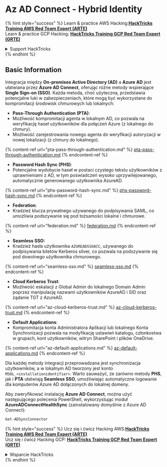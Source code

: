 # Az AD Connect - Hybrid Identity

{% hint style="success" %}
Learn & practice AWS Hacking:<img src="../../../../.gitbook/assets/image (1).png" alt="" data-size="line">[**HackTricks Training AWS Red Team Expert (ARTE)**](https://training.hacktricks.xyz/courses/arte)<img src="../../../../.gitbook/assets/image (1).png" alt="" data-size="line">\
Learn & practice GCP Hacking: <img src="../../../../.gitbook/assets/image (2).png" alt="" data-size="line">[**HackTricks Training GCP Red Team Expert (GRTE)**<img src="../../../../.gitbook/assets/image (2).png" alt="" data-size="line">](https://training.hacktricks.xyz/courses/grte)

<details>

<summary>Support HackTricks</summary>

* Check the [**subscription plans**](https://github.com/sponsors/carlospolop)!
* **Join the** 💬 [**Discord group**](https://discord.gg/hRep4RUj7f) or the [**telegram group**](https://t.me/peass) or **follow** us on **Twitter** 🐦 [**@hacktricks\_live**](https://twitter.com/hacktricks\_live)**.**
* **Share hacking tricks by submitting PRs to the** [**HackTricks**](https://github.com/carlospolop/hacktricks) and [**HackTricks Cloud**](https://github.com/carlospolop/hacktricks-cloud) github repos.

</details>
{% endhint %}

## Basic Information

Integracja między **On-premises Active Directory (AD)** a **Azure AD** jest ułatwiana przez **Azure AD Connect**, oferując różne metody wspierające **Single Sign-on (SSO)**. Każda metoda, choć użyteczna, przedstawia potencjalne luki w zabezpieczeniach, które mogą być wykorzystane do kompromitacji środowisk chmurowych lub lokalnych:

* **Pass-Through Authentication (PTA)**:
* Możliwość kompromitacji agenta w lokalnym AD, co pozwala na weryfikację haseł użytkowników dla połączeń Azure (z lokalnego do chmury).
* Możliwość zarejestrowania nowego agenta do weryfikacji autoryzacji w nowej lokalizacji (z chmury do lokalnego).

{% content-ref url="pta-pass-through-authentication.md" %}
[pta-pass-through-authentication.md](pta-pass-through-authentication.md)
{% endcontent-ref %}

* **Password Hash Sync (PHS)**:
* Potencjalne wydobycie haseł w postaci czystego tekstu użytkowników z uprawnieniami z AD, w tym poświadczeń wysoko uprzywilejowanego, automatycznie generowanego użytkownika AzureAD.

{% content-ref url="phs-password-hash-sync.md" %}
[phs-password-hash-sync.md](phs-password-hash-sync.md)
{% endcontent-ref %}

* **Federation**:
* Kradzież klucza prywatnego używanego do podpisywania SAML, co umożliwia podszywanie się pod tożsamości lokalne i chmurowe.

{% content-ref url="federation.md" %}
[federation.md](federation.md)
{% endcontent-ref %}

* **Seamless SSO:**
* Kradzież hasła użytkownika `AZUREADSSOACC`, używanego do podpisywania biletów Kerberos silver, co pozwala na podszywanie się pod dowolnego użytkownika chmurowego.

{% content-ref url="seamless-sso.md" %}
[seamless-sso.md](seamless-sso.md)
{% endcontent-ref %}

* **Cloud Kerberos Trust**:
* Możliwość eskalacji z Global Admin do lokalnego Domain Admin poprzez manipulację nazwami użytkowników AzureAD i SID oraz żądanie TGT z AzureAD.

{% content-ref url="az-cloud-kerberos-trust.md" %}
[az-cloud-kerberos-trust.md](az-cloud-kerberos-trust.md)
{% endcontent-ref %}

* **Default Applications**:
* Kompromitacja konta Administratora Aplikacji lub lokalnego Konta Synchronizacji pozwala na modyfikację ustawień katalogu, członkostwa w grupach, kont użytkowników, witryn SharePoint i plików OneDrive.

{% content-ref url="az-default-applications.md" %}
[az-default-applications.md](az-default-applications.md)
{% endcontent-ref %}

Dla każdej metody integracji przeprowadzana jest synchronizacja użytkowników, a w lokalnym AD tworzony jest konto `MSOL_<installationidentifier>`. Warto zauważyć, że zarówno metody **PHS**, jak i **PTA** ułatwiają **Seamless SSO**, umożliwiając automatyczne logowanie dla komputerów Azure AD dołączonych do lokalnej domeny.

Aby zweryfikować instalację **Azure AD Connect**, można użyć następującego polecenia PowerShell, wykorzystując moduł **AzureADConnectHealthSync** (zainstalowany domyślnie z Azure AD Connect):
```powershell
Get-ADSyncConnector
```
{% hint style="success" %}
Ucz się i ćwicz Hacking AWS:<img src="../../../../.gitbook/assets/image (1).png" alt="" data-size="line">[**HackTricks Training AWS Red Team Expert (ARTE)**](https://training.hacktricks.xyz/courses/arte)<img src="../../../../.gitbook/assets/image (1).png" alt="" data-size="line">\
Ucz się i ćwicz Hacking GCP: <img src="../../../../.gitbook/assets/image (2).png" alt="" data-size="line">[**HackTricks Training GCP Red Team Expert (GRTE)**<img src="../../../../.gitbook/assets/image (2).png" alt="" data-size="line">](https://training.hacktricks.xyz/courses/grte)

<details>

<summary>Wsparcie HackTricks</summary>

* Sprawdź [**plany subskrypcyjne**](https://github.com/sponsors/carlospolop)!
* **Dołącz do** 💬 [**grupy Discord**](https://discord.gg/hRep4RUj7f) lub [**grupy telegram**](https://t.me/peass) lub **śledź** nas na **Twitterze** 🐦 [**@hacktricks\_live**](https://twitter.com/hacktricks\_live)**.**
* **Dziel się trikami hackingowymi, przesyłając PR-y do** [**HackTricks**](https://github.com/carlospolop/hacktricks) i [**HackTricks Cloud**](https://github.com/carlospolop/hacktricks-cloud) repozytoriów na githubie.

</details>
{% endhint %}

